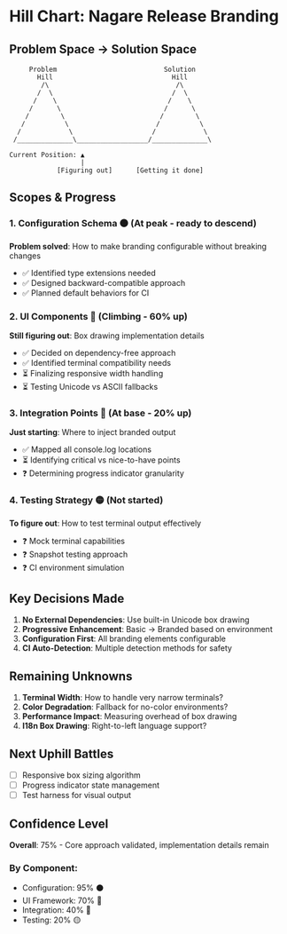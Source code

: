 # Hill Chart: Nagare Release Branding

## Problem Space → Solution Space

```
     Problem                           Solution
       Hill                              Hill
        /\                                /\
       /  \                              /  \
      /    \                            /    \
     /      \                          /      \
    /        \                        /        \
   /          \                      /          \
  /            \                    /            \
 /______________\__________________/______________\

Current Position: ▲
                  |
            [Figuring out]      [Getting it done]
```

## Scopes & Progress

### 1. Configuration Schema ⚫ (At peak - ready to descend)

**Problem solved**: How to make branding configurable without breaking changes

- ✅ Identified type extensions needed
- ✅ Designed backward-compatible approach
- ✅ Planned default behaviors for CI

### 2. UI Components 🔵 (Climbing - 60% up)

**Still figuring out**: Box drawing implementation details

- ✅ Decided on dependency-free approach
- ✅ Identified terminal compatibility needs
- ⏳ Finalizing responsive width handling
- ⏳ Testing Unicode vs ASCII fallbacks

### 3. Integration Points 🔴 (At base - 20% up)

**Just starting**: Where to inject branded output

- ✅ Mapped all console.log locations
- ⏳ Identifying critical vs nice-to-have points
- ❓ Determining progress indicator granularity

### 4. Testing Strategy 🟡 (Not started)

**To figure out**: How to test terminal output effectively

- ❓ Mock terminal capabilities
- ❓ Snapshot testing approach
- ❓ CI environment simulation

## Key Decisions Made

1. **No External Dependencies**: Use built-in Unicode box drawing
2. **Progressive Enhancement**: Basic → Branded based on environment
3. **Configuration First**: All branding elements configurable
4. **CI Auto-Detection**: Multiple detection methods for safety

## Remaining Unknowns

1. **Terminal Width**: How to handle very narrow terminals?
2. **Color Degradation**: Fallback for no-color environments?
3. **Performance Impact**: Measuring overhead of box drawing
4. **I18n Box Drawing**: Right-to-left language support?

## Next Uphill Battles

- [ ] Responsive box sizing algorithm
- [ ] Progress indicator state management
- [ ] Test harness for visual output

## Confidence Level

**Overall**: 75% - Core approach validated, implementation details remain

### By Component:

- Configuration: 95% ⚫
- UI Framework: 70% 🔵
- Integration: 40% 🔴
- Testing: 20% 🟡

